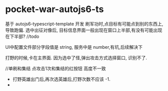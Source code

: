 # pocket-war-autojs6-ts
基于 autojs6-typescript-template 开发
刷军功时,点目标有可能点到别的东西上,导致跑偏.
选中出征对像后, 目标信息界面一般出现在窗口上半部,有没有可能出现在下半部? //todo

UI中配置文件部分字段值是 string, 服务中是 number,有坑,后续解决下

打野的时候,卡在主界面. 因为选中了怪,弹出攻击方式选择窗口, 识别不了.

//单刷和集结 点攻击1次和集结的红按钮 高度不一致

- 打野英雄出门后,再次选英雄后,打野次数不应该 -1.
- 